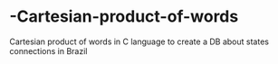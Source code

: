 # -Cartesian-product-of-words
 Cartesian product of words in C language to create a DB about states connections in Brazil 
